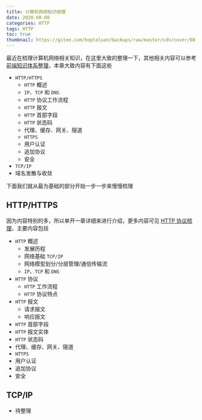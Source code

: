 ```yaml
---
title: 计算机网络知识梳理
date: 2020-08-08
categories: HTTP
tags: HTTP
toc: true
thumbnail: https://gitee.com/heptaluan/backups/raw/master/cdn/cover/08.jpg
---
```


最近在梳理计算机网络相关知识，在这里大致的整理一下，其他相关内容可以参考 [前端知识体系整理](https://heptaluan.github.io/target/)，本章大致内容有下面这些

<!--more-->

* `HTTP/HTTPS`
  * `HTTP` 概述
  * `IP`、`TCP` 和 `DNS`
  * `HTTP` 协议工作流程
  * `HTTP` 报文
  * `HTTP` 首部字段
  * `HTTP` 状态码
  * 代理、缓存、网关、隧道
  * `HTTPS`
  * 用户认证
  * 追加协议
  * 安全
* `TCP/IP`
* 域名发散与收敛

下面我们就从最为基础的部分开始一步一步来慢慢梳理


## HTTP/HTTPS

因为内容特别的多，所以单开一章详细来进行介绍，更多内容可见 [HTTP 协议梳理](https://heptaluan.github.io/2020/09/01/HTTP/10/)，主要内容包括

* `HTTP` 概述
  * 发展历程
  * 网络基础 `TCP/IP`
  * 网络模型划分/分层管理/通信传输流
  * `IP`、`TCP` 和 `DNS`
* `HTTP` 协议
  * `HTTP` 工作流程
  * `HTTP` 协议特点
* `HTTP` 报文
  * 请求报文
  * 响应报文
* `HTTP` 首部字段
* `HTTP` 报文实体
* `HTTP` 状态码
* 代理、缓存、网关、隧道
* `HTTPS`
* 用户认证
* 追加协议
* 安全









<!-- **HTTP 1.0/2.0/3.0** -->

<!-- 我们先来看 `1.0` 和 `1.1` 有什么区别

* 长连接，`HTTP/1.1` 支持长连接和请求的流水线，在一个 `TCP` 连接上可以传送多个 `HTTP` 请求，避免了因为多次建立 `TCP` 连接的时间消耗和延时
* 缓存处理，`HTTP/1.1` 引入 `Entity tag/If-Unmodified-Since/If-Match/If-None-Match` 等新的请求头来控制缓存，详见 [浏览器缓存机制](https://heptaluan.github.io/2017/12/12/HTTP/04/)
* 带宽优化及网络连接的使用，`HTTP1.1` 则在请求头引入了 `range` 头域，支持断点续传功能
* `Host` 头处理，在 `HTTP/1.0` 中认为每台服务器都有唯一的 `IP` 地址，但随着虚拟主机技术的发展，多个主机共享一个 `IP` 地址愈发普遍，`HTTP1.1` 的请求消息和响应消息都应支持 `Host` 头域，且请求消息中如果没有 `Host` 头域会 `400` 错误

关于 `2.0`

* 多路复用，即多个请求都通过一个 `TCP` 连接并发地完成
* 服务端推送，服务端能够主动把资源推送给客户端
* 新的二进制格式，`HTTP/2` 采用二进制格式传输数据，相比于 `HTTP/1.1` 的文本格式，二进制格式具有更好的解析性和拓展性
* `header` 压缩，`HTTP/2` 压缩消息头，减少了传输数据的大小

这里我们详细介绍一下多路复用，其实 `HTTP/2` 解决的问题，就是 `HTTP/1.1` 存在的问题

* `TCP` 慢启动，`TCP` 连接建立后，会经历一个先慢后快的发送过程，就像汽车启动一般，如果我们的网页文件（`HTML/JavaScript/CSS` 等）都经过一次慢启动，对性能是不小的损耗，另外慢启动是 `TCP` 为了减少网络拥塞的一种策略，我们是没有办法改变的
* 多条 `TCP` 连接竞争带宽，如果同时建立多条 `TCP` 连接，当带宽不足时就会竞争带宽，影响关键资源的下载
* `HTTP/1.1` 队头阻塞，尽管 `HTTP/1.1` 长链接可以通过一个 `TCP` 连接传输多个请求，但同一时刻只能处理一个请求，当前请求未结束前，其他请求只能处于阻塞状态

为了解决以上几个问题，`HTTP/2` 一个域名只使用一个 `TCP` 连接来传输数据，而且请求直接是并行的、非阻塞的，这就是多路复用，它的实现原理是，`HTTP/2` 引入了一个二进制分帧层，客户端和服务端进行传输时，数据会先经过二进制分帧层处理，转化为一个个带有请求 `ID` 的帧，这些帧在传输完成后根据 `ID` 组合成对应的数据

关于 `3.0`

尽管 `HTTP/2` 解决了很多 `HTTP/1.1` 的问题，但 `HTTP/2` 仍然存在一些缺陷，这些缺陷并不是来自于 `HTTP/2` 协议本身，而是来源于底层的 `TCP` 协议，我们知道 `TCP` 链接是可靠的连接，如果出现了丢包，那么整个连接都要等待重传，`HTTP/1.1` 可以同时使用六个 `TCP` 连接，一个阻塞另外五个还能工作，但 `HTTP/2` 只有一个 `TCP` 连接，阻塞的问题便被放大了，由于 `TCP` 协议已经被广泛使用，我们很难直接修改 `TCP` 协议，基于此，`HTTP/3` 选择了一个折衷的方法，`UDP` 协议，`HTTP/2` 在 `UDP` 的基础上实现多路复用、`TLS` 加密、流量控制、丢包重传等功能 -->


<!-- **HTTP 和 HTTPS 有何区别** -->

<!-- * `HTTPS` 使用 `443` 端口，而 `HTTP` 使用 `80`
* `HTTPS` 需要申请证书
* `HTTP` 是超文本传输协议，是明文传输，`HTTPS` 是经过 `SSL` 加密的协议，传输更安全
* `HTTPS` 比 `HTTP` 慢，因为 `HTTPS` 除了 `TCP` 握手的三个包，还要加上 `SSL` 握手的九个包 -->


<!-- **HTTPS 是如何进行加密的**

详细内容可以见 [HTTPS 是如何进行加密的](https://heptaluan.github.io/2020/08/09/HTTP/09/)，主要内容包括

* `HTTP`
* 加密
* 多个客户端
* 对称加密秘钥如何传输
* 非对称加密
* 第三方认证
* 为什么要有签名 -->


## TCP/IP

* 待整理